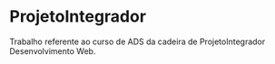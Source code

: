 # ProjetoIntegrador
Trabalho referente ao curso de ADS da cadeira de ProjetoIntegrador Desenvolvimento Web.
